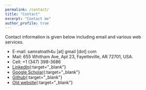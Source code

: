 ```yaml
---
permalink: /contact/
title: "Contact"
excerpt: "Contact me"
author_profile: true
---
```

Contact information is given below including email and various web services.  

* E-mail: samratnath4u [at] gmail [dot] com
* Mail: 655 Whitham Ave, Apt 23, Fayetteville, AR 72701, USA. 
* Cell: +1 (347) 398-3686
* [LinkedIn](https://www.linkedin.com/in/samrat-nath-ph-d-2968b49a/){:target="_blank"}
* [Google Scholar](https://scholar.google.com/citations?user=bK16_G4AAAAJ&hl=en){:target="_blank"}
* [Github](https://github.com/samrat-nath){:target="_blank"}
* [Old website](https://sites.google.com/site/samratnathbd/){:target="_blank"}

